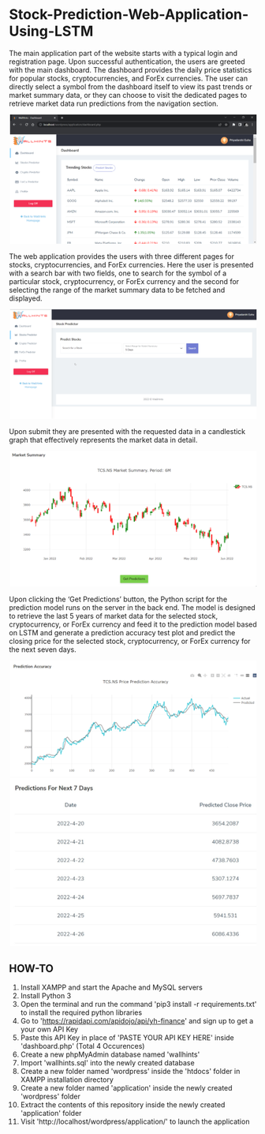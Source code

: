 # Stock-Prediction-Web-Application-Using-LSTM

The main application part of the website starts with a typical login and registration page. Upon successful authentication, the users are greeted with the main dashboard. The dashboard provides the daily price statistics for popular stocks, cryptocurrencies, and ForEx currencies. The user can directly select a symbol from the dashboard itself to view its past trends or market summary data, or they can choose to visit the dedicated pages to retrieve market data run predictions from the navigation section.
<div align="center"><img src="images/WallHints dashboard.png" width="500"></div>

The web application provides the users with three different pages for stocks, cryptocurrencies, and ForEx currencies. Here the user is presented with a search bar with two fields, one to search for the symbol of a particular stock, cryptocurrency, or ForEx currency and the second for selecting the range of the market summary data to be fetched and displayed.
<div align="center"><img src="images/search tool.gif" width="500"></div>

Upon submit they are presented with the requested data in a candlestick graph that effectively represents the market data in detail. 
<div align="center"><img src="images/market summary.gif" width="500"></div>

Upon clicking the ‘Get Predictions’ button, the Python script for the prediction model runs on the server in the back end. The model is designed to retrieve the last 5 years of market data for the selected stock, cryptocurrency, or ForEx currency and feed it to the prediction model based on LSTM and generate a prediction accuracy test plot and predict the closing price for the selected stock, cryptocurrency, or ForEx currency for the next seven days.
<div align="center"><img src="images/accuracy.gif" width="500"></div>
<div align="center"><img src="images/Sample final predicted closing prices for TCS.NS.jpg" width="500"></div>

## HOW-TO
  1. Install XAMPP and start the Apache and MySQL servers
  2. Install Python 3
  3. Open the terminal and run the command 'pip3 install -r requirements.txt' to install the required python libraries
  4. Go to 'https://rapidapi.com/apidojo/api/yh-finance' and sign up to get a your own API Key
  5. Paste this API Key in place of 'PASTE YOUR API KEY HERE' inside 'dashboard.php' (Total 4 Occurences)
  6. Create a new phpMyAdmin database named 'wallhints'
  7. Import 'wallhints.sql' into the newly created database
  8. Create a new folder named 'wordpress' inside the 'htdocs' folder in XAMPP installation directory
  9. Create a new folder named 'application' inside the newly created 'wordpress' folder
  10. Extract the contents of this repository inside the newly created 'application' folder
  11. Visit 'http://localhost/wordpress/application/' to launch the application
